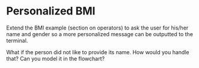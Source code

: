 # Personalized BMI

Extend the BMI example (section on operators) to ask the user for his/her name and gender so a more personalized message can be outputted to the terminal.

What if the person did not like to provide its name. How would you handle that? Can you model it in the flowchart?
